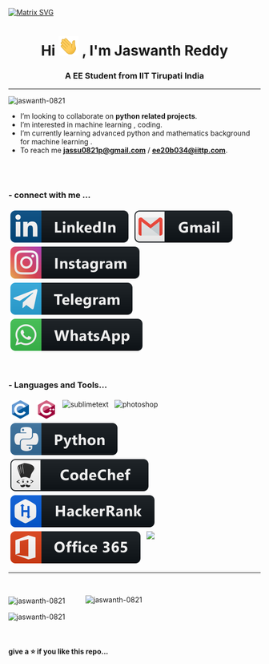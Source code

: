 [![Matrix SVG](https://raw.githubusercontent.com/rodrigograca31/rodrigograca31/master/matrix.svg)](https://www.youtube.com/watch?v=SDkAGkd4NLc) 

<h1 align="center">Hi   <img src="https://github.com/AsishRaju/AsishRaju/raw/master/gifs/hi.gif" width="40px"> , I'm Jaswanth Reddy</h1>
<h3 align="center">A EE Student from IIT Tirupati India</h3>

---

<p align="left"> <img src="https://komarev.com/ghpvc/?username=jaswanth-0821&label=Profile%20views&color=green&style=flat" alt="jaswanth-0821" /> </p>

- I’m looking to collaborate on **python related projects**.
- I’m interested in machine learning , coding.
- I’m currently learning advanced python and mathematics background for machine learning .
- To reach me **jassu0821p@gmail.com** / **ee20b034@iittp.com**.

<br>
<br>


### - connect with me ...
<p align="center">
  
  <a href="https://www.linkedin.com/in/jaswanth-reddy-p-bb9ba0200" target="_blank"><img src="https://github.com/MikeCodesDotNET/ColoredBadges/blob/master/svg/social/linkedin.svg" alt="linkdin" style="vertical-align:top; margin:4px"></a>
  <a href="" target="blank"><img src="https://github.com/MikeCodesDotNET/ColoredBadges/blob/master/svg/social/gmail.svg" alt="email" style="vertical-align:top; margin:4px" ></a> 
  <a href="https://www.instagram.com/jaswanth_reddy___pj/" target="_blank"><img src="https://github.com/MikeCodesDotNET/ColoredBadges/blob/master/svg/social/instagram.svg" alt="instagram" style="vertical-align:top; margin:4px"></a>
  <a href="https://t.me/PJ_034" target="_blank"><img src="https://github.com/MikeCodesDotNET/ColoredBadges/blob/master/svg/social/telegram.svg" alt="telegram" style="vertical-align:top; margin:4px"></a>
  <a href="" target="blank"><img src="https://github.com/MikeCodesDotNET/ColoredBadges/blob/master/svg/social/whatsapp.svg" alt="whatsapp" style="vertical-align:top; margin:4px"></a>
  
</p>

<br>

### - Languages and Tools...
<p align="left">
 
<img src="https://raw.githubusercontent.com/devicons/devicon/master/icons/c/c-original.svg" width="40" height="38" alt="c" style="vertical-align:top; margin:4px">
<img src="https://raw.githubusercontent.com/devicons/devicon/master/icons/cplusplus/cplusplus-original.svg" width="40" height="38" alt="c++" style="vertical-align:top; margin:4px">
  <img src="https://github.com/jaswanth-0821/jaswanth-0821/blob/main/sublime-text.svg" width="40" height="35" bgcolor = "white"alt="sublimetext" style="vertical-align:top; margin:4px">
  <img src="https://github.com/jaswanth-0821/jaswanth-0821/blob/main/photoshop-cc-4.svg" width="40" height="35" bgcolor = "white"alt="photoshop" style="vertical-align:top; margin:4px">
<img src="https://github.com/MikeCodesDotNET/ColoredBadges/blob/master/svg/dev/languages/python.svg" alt="python" style="vertical-align:top; margin:4px">
  <img src="https://github.com/MikeCodesDotNET/ColoredBadges/blob/master/svg/dev/services/codechef.svg" alt="codechef" style="vertical-align:top; margin:4px">
  <img src="https://github.com/MikeCodesDotNET/ColoredBadges/blob/master/svg/dev/services/hackerrank.svg" alt="hakerrank" style="vertical-align:top; margin:4px">
  <img src="https://github.com/MikeCodesDotNET/ColoredBadges/blob/master/svg/dev/services/office_365.svg" alt="office" style="vertical-align:top; margin:4px">
 <img src="https://cdn.jsdelivr.net/npm/simple-icons@3.0.1/icons/adobephotoshop.svg" idth="40" height="38 bgcolor = "white"alt="office" style="vertical-align:top; margin:4px">
  
 

</p>

---

<br>
<p>

<p><img align="right" src="https://github-readme-stats.vercel.app/api/top-langs?username=jaswanth-0821&show_icons=true&locale=en&layout=compact" alt="jaswanth-0821"  width="350"  right="450"  /></p>
<p><img align="center" src="https://github-readme-stats.vercel.app/api?username=jaswanth-0821&show_icons=true&locale=en" alt="jaswanth-0821" width="450" /></p>
<p><img align="center" src="https://github-readme-streak-stats.herokuapp.com/?user=jaswanth-0821&" alt="jaswanth-0821" /></p>

</p>
        
                                                                                                                      
<br>
                                                                                                                      
#### give a ⭐ if you like this repo... ####    

                                                         
                                                                                                       
                                                                                                                    
                                                                                                                    
                                                                                                                                                         

                                                             
                                                                                                                    
                                                                                                                    
                                                                                                                    
                                                                                                                    
                                                                                                                    
                                                                                               
